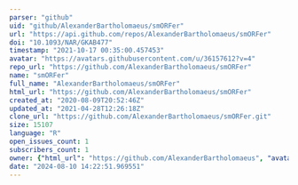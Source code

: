 ```yaml
---
parser: "github"
uid: "github/AlexanderBartholomaeus/smORFer"
url: "https://api.github.com/repos/AlexanderBartholomaeus/smORFer"
doi: "10.1093/NAR/GKAB477"
timestamp: "2021-10-17 00:35:00.457453"
avatar: "https://avatars.githubusercontent.com/u/36157612?v=4"
repo_url: "https://github.com/AlexanderBartholomaeus/smORFer"
name: "smORFer"
full_name: "AlexanderBartholomaeus/smORFer"
html_url: "https://github.com/AlexanderBartholomaeus/smORFer"
created_at: "2020-08-09T20:52:46Z"
updated_at: "2021-04-28T12:26:18Z"
clone_url: "https://github.com/AlexanderBartholomaeus/smORFer.git"
size: 15107
language: "R"
open_issues_count: 1
subscribers_count: 1
owner: {"html_url": "https://github.com/AlexanderBartholomaeus", "avatar_url": "https://avatars.githubusercontent.com/u/36157612?v=4", "login": "AlexanderBartholomaeus", "type": "User"}
date: "2024-08-10 14:22:51.969551"
---
```

